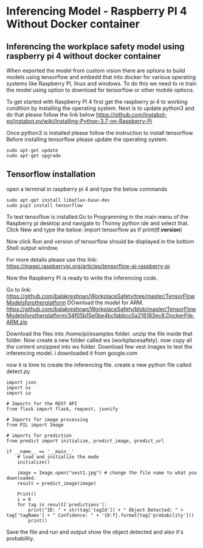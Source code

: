 # Inferencing Model - Raspberry PI 4 Without Docker container

## Inferencing the workplace safety model using raspberry pi 4 without docker container

When exported the model from custom vision there are options to build models using tensorflow and embedd that into docker for various operating systems like Raspberry PI, linux and windows. To do this we need to re train the model using option to download for tensorflow or other mobile options.

To get started with Raspberry PI 4 first get the raspberry pi 4 to working condition by installing the operating system. Next is to update python3 and do that please follow the link below
https://github.com/instabot-py/instabot.py/wiki/Installing-Python-3.7-on-Raspberry-Pi

Once python3 is installed please follow the instruction to install tensorflow. Before installing tensorflow please update the operating system.
```
sudo apt-get update
sudo apt-get upgrade
```

## Tensorflow installation
open a terminal in raspberry pi 4 and type the below commands
```
sudo apt-get install libatlas-base-dev
sudo pip3 install tensorflow
```

To test tensoflow is installed.Go to Programming in the main menu of the Raspberry pi desktop and navigate to Thonny python ide and select that. Click New and type the below:
import tensorflow as tf
print(tf.__version__)

Now click Run and version of tensorflow should be displayed in the bottom Shell output window.

For more details please use this link:
https://magpi.raspberrypi.org/articles/tensorflow-ai-raspberry-pi

Now the Raspberry Pi is ready to write the inferencing code.

Go to link: https://github.com/balakreshnan/WorkplaceSafety/tree/master/TensorFlowModelsforotherplatform
DOwnload the model for ARM.
https://github.com/balakreshnan/WorkplaceSafety/blob/master/TensorFlowModelsforotherplatform/34f05b15e0be4bcfabbcc0a216183ec8.DockerFile.ARM.zip

Download the files into /home/pi/examples folder. unzip the file inside that folder.
Now create a new folder called ws (workplacesafety). now copy all the content unzipped into ws folder.
Download few vest images to test the inferencing model. i downloaded it from google.com

now it is time to create the inferencing file. create a new python file called detect.py

```
import json
import os
import io

# Imports for the REST API
from flask import flask, request, jsonify

# Imports for image processing
from PIL import Image

# imports for prediction
from predict import initialize, predict_image, predict_url

if __name__ == '__main__'
    # load and initialize the mode
    initialize()

    image = Image.open("vest1.jpg") # change the file name to what you downloaded.
    result = predict_image(image)

    Print()
    i = 0
    for tag in result['predictions']:
        print("ID: " + str(tag['tagId']) + " Object Detected: " + tag['tagName'] + " Confidence: " + '{0:f}.format(tag['probability']))
        print()

```

Save the file and run and output show the object detected and also it's probability.
